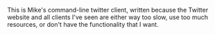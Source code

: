 This is Mike's command-line twitter client, written because the Twitter
website and all clients I've seen are either way too slow, use too much
resources, or don't have the functionality that I want.
